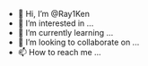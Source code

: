 - 👋 Hi, I’m @Ray1Ken
- 👀 I’m interested in ...
- 🌱 I’m currently learning ...
- 💞️ I’m looking to collaborate on ...
- 📫 How to reach me ...

<!---
Ray1Ken/Ray1Ken is a ✨ special ✨ repository because its `README.md` (this file) appears on your GitHub profile.
You can click the Preview link to take a look at your changes.
--->
